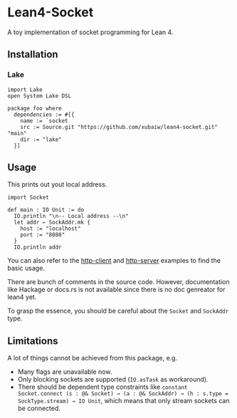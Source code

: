 # Lean4-Socket

A toy implementation of socket programming for Lean 4.

## Installation

### Lake

```lean
import Lake
open System Lake DSL

package foo where
  dependencies := #[{
    name := `socket
    src := Source.git "https://github.com/xubaiw/lean4-socket.git" "main"
    dir := "lake"
  }]
```

## Usage

This prints out yout local address.

```lean 
import Socket

def main : IO Unit := do
  IO.println "\n-- Local address --\n"
  let addr ← SockAddr.mk {
    host := "localhost"
    port := "8080"
  }
  IO.println addr
```

You can also refer to the [http-client](./examples/http-client) and [http-server](./examples/http-server) examples to find the basic usage.

There are bunch of comments in the source code. However, documentation like Hackage or docs.rs is not available since there is no doc genreator for lean4 yet.

To grasp the essence, you should be careful about the `Socket` and `SockAddr` type. 

## Limitations

A lot of things cannot be achieved from this package, e.g.

- Many flags are unavailable now.
- Only blocking sockets are supported (`IO.asTask` as workaround). 
- There should be dependent type constraints like `constant Socket.connect (s : @& Socket) → (a : @& SockAddr) → (h : s.type = SockType.stream) → IO Unit`, which means that only stream sockets can be connected.